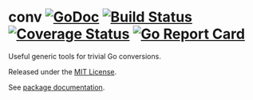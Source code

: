 # conv [![GoDoc][doc-img]][doc] [![Build Status][ci-img]][ci] [![Coverage Status][cov-img]][cov] [![Go Report Card][reportcard-img]][reportcard]

Useful generic tools for trivial Go conversions.

Released under the [MIT License](LICENSE).

See [package documentation][doc].

[doc-img]: https://godoc.org/github.com/Pilatuz/conv?status.svg
[doc]: https://godoc.org/github.com/Pilatuz/conv
[ci-img]: https://github.com/Pilatuz/conv/actions/workflows/go.yml/badge.svg
[ci]: https://github.com/Pilatuz/conv/actions
[cov-img]: https://codecov.io/gh/Pilatuz/conv/branch/main/graph/badge.svg
[cov]: https://codecov.io/gh/Pilatuz/conv
[reportcard-img]: https://goreportcard.com/badge/github.com/Pilatuz/conv
[reportcard]: https://goreportcard.com/report/github.com/Pilatuz/conv
